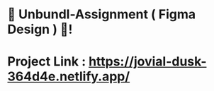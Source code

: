 # 🧡 Unbundl-Assignment ( Figma Design ) 🎉!

# Project Link : https://jovial-dusk-364d4e.netlify.app/
